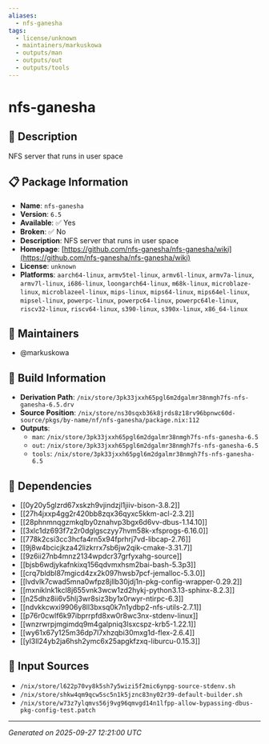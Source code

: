 ```yaml
---
aliases:
  - nfs-ganesha
tags:
  - license/unknown
  - maintainers/markuskowa
  - outputs/man
  - outputs/out
  - outputs/tools
---
```


# nfs-ganesha

## 📝 Description

NFS server that runs in user space

## 📋 Package Information

- **Name**: `nfs-ganesha`
- **Version**: `6.5`
- **Available**: ✅ Yes
- **Broken**: ✅ No
- **Description**: NFS server that runs in user space
- **Homepage**: [https://github.com/nfs-ganesha/nfs-ganesha/wiki](https://github.com/nfs-ganesha/nfs-ganesha/wiki)
- **License**: `unknown`
- **Platforms**: `aarch64-linux`, `armv5tel-linux`, `armv6l-linux`, `armv7a-linux`, `armv7l-linux`, `i686-linux`, `loongarch64-linux`, `m68k-linux`, `microblaze-linux`, `microblazeel-linux`, `mips-linux`, `mips64-linux`, `mips64el-linux`, `mipsel-linux`, `powerpc-linux`, `powerpc64-linux`, `powerpc64le-linux`, `riscv32-linux`, `riscv64-linux`, `s390-linux`, `s390x-linux`, `x86_64-linux`
## 👥 Maintainers

- @markuskowa


## 🔧 Build Information

- **Derivation Path**: `/nix/store/3pk33jxxh65pgl6m2dgalmr38nmgh7fs-nfs-ganesha-6.5.drv`
- **Source Position**: `/nix/store/ns30sqxb36k8jrds8z18rv96bpnwc60d-source/pkgs/by-name/nf/nfs-ganesha/package.nix:112`
- **Outputs**:
  - `man`:  `/nix/store/3pk33jxxh65pgl6m2dgalmr38nmgh7fs-nfs-ganesha-6.5`
  - `out`:  `/nix/store/3pk33jxxh65pgl6m2dgalmr38nmgh7fs-nfs-ganesha-6.5`
  - `tools`:  `/nix/store/3pk33jxxh65pgl6m2dgalmr38nmgh7fs-nfs-ganesha-6.5`

## 🔗 Dependencies

- [[0y20y5glzrd67xskzh9vjindzjl1jiiv-bison-3.8.2]]
- [[27h4jxxp4gg2r420bb8zqx36qyxc5kkm-acl-2.3.2]]
- [[28phnmnqgzmkqlby0znahvp3bgx6d6vv-dbus-1.14.10]]
- [[3xlc1dz693f7z2r0dglgsczyy7hvm58k-xfsprogs-6.16.0]]
- [[778k2csi3cc3hcfa4rn5x94fprhrj7vd-libcap-2.76]]
- [[9j8w4bcicjkza42lizkrrx7sb6jw2qik-cmake-3.31.7]]
- [[9z6ii27nb4mnz2134wpdcr37grfyxahg-source]]
- [[bjsb6wdjykafnkixq156qdvmxhsm2bai-bash-5.3p3]]
- [[crq7bldbl87mgicd4zx2k097hwsb7pcf-jemalloc-5.3.0]]
- [[lvdvlk7cwad5mna0wfpz8jllb30jdj1n-pkg-config-wrapper-0.29.2]]
- [[mxniklnk1kcl8j655vnk3wcw1zd2hykj-python3.13-sphinx-8.2.3]]
- [[n25dhz8ii6v5hlj3wr8siz3by1x0rwyr-ntirpc-6.3]]
- [[ndvkkcwxi9906y8ll3bxsq0k7n1ydbp2-nfs-utils-2.7.1]]
- [[p76r0cwlf6k97ibprrpfd8xw0r8wc3nx-stdenv-linux]]
- [[wnzrwrpjmgimdq9m4galpniq3lsxcspz-krb5-1.22.1]]
- [[wy61x67y125m36dp7l7xhzqbi30mxg1d-flex-2.6.4]]
- [[yl3ll24yb2ja6hsh2ymc6x25apgkfzxq-liburcu-0.15.3]]

## 📁 Input Sources

- `/nix/store/l622p70vy8k5sh7y5wizi5f2mic6ynpg-source-stdenv.sh`
- `/nix/store/shkw4qm9qcw5sc5n1k5jznc83ny02r39-default-builder.sh`
- `/nix/store/w73z7ylqmvs56j9vg96qmvgd14n1lfpp-allow-bypassing-dbus-pkg-config-test.patch`

---
*Generated on 2025-09-27 12:21:00 UTC*
